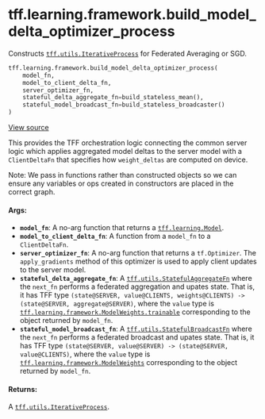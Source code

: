 <div itemscope itemtype="http://developers.google.com/ReferenceObject">
<meta itemprop="name" content="tff.learning.framework.build_model_delta_optimizer_process" />
<meta itemprop="path" content="Stable" />
</div>

# tff.learning.framework.build_model_delta_optimizer_process

Constructs
<a href="../../../tff/utils/IterativeProcess.md"><code>tff.utils.IterativeProcess</code></a>
for Federated Averaging or SGD.

```python
tff.learning.framework.build_model_delta_optimizer_process(
    model_fn,
    model_to_client_delta_fn,
    server_optimizer_fn,
    stateful_delta_aggregate_fn=build_stateless_mean(),
    stateful_model_broadcast_fn=build_stateless_broadcaster()
)
```

<a target="_blank" href="http://github.com/tensorflow/federated/tree/master/tensorflow_federated/python/learning/framework/optimizer_utils.py">View
source</a>

<!-- Placeholder for "Used in" -->

This provides the TFF orchestration logic connecting the common server logic
which applies aggregated model deltas to the server model with a `ClientDeltaFn`
that specifies how `weight_deltas` are computed on device.

Note: We pass in functions rather than constructed objects so we can ensure any
variables or ops created in constructors are placed in the correct graph.

#### Args:

*   <b>`model_fn`</b>: A no-arg function that returns a
    <a href="../../../tff/learning/Model.md"><code>tff.learning.Model</code></a>.
*   <b>`model_to_client_delta_fn`</b>: A function from a `model_fn` to a
    `ClientDeltaFn`.
*   <b>`server_optimizer_fn`</b>: A no-arg function that returns a
    `tf.Optimizer`. The `apply_gradients` method of this optimizer is used to
    apply client updates to the server model.
*   <b>`stateful_delta_aggregate_fn`</b>: A
    <a href="../../../tff/utils/StatefulAggregateFn.md"><code>tff.utils.StatefulAggregateFn</code></a>
    where the `next_fn` performs a federated aggregation and upates state. That
    is, it has TFF type `(state@SERVER, value@CLIENTS, weights@CLIENTS) ->
    (state@SERVER, aggregate@SERVER)`, where the `value` type is
    <a href="../../../tff/learning/framework/ModelWeights.md#trainable"><code>tff.learning.framework.ModelWeights.trainable</code></a>
    corresponding to the object returned by `model_fn`.
*   <b>`stateful_model_broadcast_fn`</b>: A
    <a href="../../../tff/utils/StatefulBroadcastFn.md"><code>tff.utils.StatefulBroadcastFn</code></a>
    where the `next_fn` performs a federated broadcast and upates state. That
    is, it has TFF type `(state@SERVER, value@SERVER) -> (state@SERVER,
    value@CLIENTS)`, where the `value` type is
    <a href="../../../tff/learning/framework/ModelWeights.md"><code>tff.learning.framework.ModelWeights</code></a>
    corresponding to the object returned by `model_fn`.

#### Returns:

A
<a href="../../../tff/utils/IterativeProcess.md"><code>tff.utils.IterativeProcess</code></a>.
